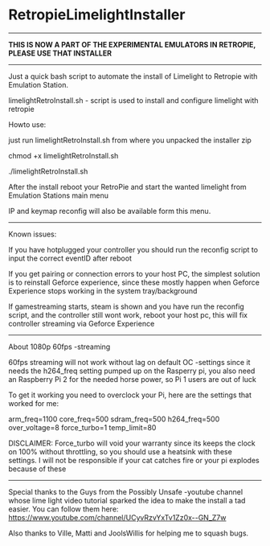 # RetropieLimelightInstaller

<hr>

<b> THIS IS NOW A PART OF THE EXPERIMENTAL EMULATORS IN RETROPIE, PLEASE USE THAT INSTALLER </b>



<hr>



Just a quick bash script to automate the install of Limelight to Retropie with Emulation Station.


limelightRetroInstall.sh - script is used to install and configure limelight with retropie

Howto use:

just run limelightRetroInstall.sh from where you unpacked the installer zip

chmod +x limelightRetroInstall.sh

./limelightRetroInstall.sh

After the install reboot your RetroPie and start the wanted limelight from Emulation Stations main menu

IP and keymap reconfig will also be available form this menu.



<hr>

Known issues: 

If you have hotplugged your controller you should run the reconfig script to input the correct eventID after reboot

If you get pairing or connection errors to your host PC, the simplest solution is to reinstall Geforce experience, since these mostly happen when Geforce Experience stops working in the system tray/background

If gamestreaming starts, steam is shown and you have run the reconfig script, and the controller still wont work, reboot your host pc, this will fix controller streaming via Geforce Experience

<hr>

About 1080p 60fps -streaming



60fps streaming will not work without lag on default OC -settings since it needs the h264_freq setting pumped up on the Rasperry pi, you also need an Raspberry Pi 2 for the needed horse power, so Pi 1 users are out of luck

To get it working you need to overclock your Pi, here are the settings that worked for me:

arm_freq=1100
core_freq=500
sdram_freq=500
h264_freq=500
over_voltage=8
force_turbo=1
temp_limit=80

DISCLAIMER: Force_turbo will void your warranty since its keeps the clock on 100% without throttling, so you should use a heatsink with these settings. I will not be responsible if your cat catches fire or your pi explodes because of these

<hr>

Special thanks to the Guys from the Possibly Unsafe -youtube channel whose lime light video tutorial sparked the idea to make the install a tad easier. You can follow them here: https://www.youtube.com/channel/UCyvRzvYxTv1Zz0x--GN_Z7w

Also thanks to Ville, Matti and JoolsWillis for helping me to squash bugs.
